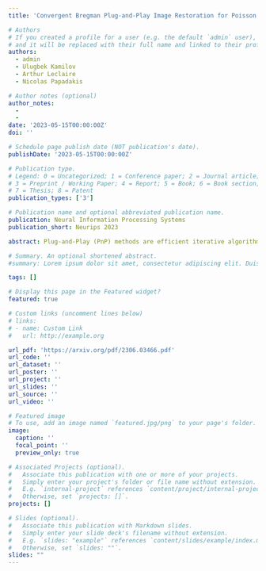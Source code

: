 ```yaml
---
title: 'Convergent Bregman Plug-and-Play Image Restoration for Poisson Inverse Problems'

# Authors
# If you created a profile for a user (e.g. the default `admin` user), write the username (folder name) here
# and it will be replaced with their full name and linked to their profile.
authors:
  - admin
  - Ulugbek Kamilov
  - Arthur Leclaire
  - Nicolas Papadakis

# Author notes (optional)
author_notes:
  - 
  - 
date: '2023-05-15T00:00:00Z'
doi: ''

# Schedule page publish date (NOT publication's date).
publishDate: '2023-05-15T00:00:00Z'

# Publication type.
# Legend: 0 = Uncategorized; 1 = Conference paper; 2 = Journal article;
# 3 = Preprint / Working Paper; 4 = Report; 5 = Book; 6 = Book section;
# 7 = Thesis; 8 = Patent
publication_types: ['3']

# Publication name and optional abbreviated publication name.
publication: Neural Information Processing Systems
publication_short: Neurips 2023

abstract: Plug-and-Play (PnP) methods are efficient iterative algorithms for solving ill-posed image inverse problems. PnP methods are obtained by using deep Gaussian denoisers instead of the proximal operator or the gradient-descent step within proximal algorithms. Current PnP schemes rely on data-fidelity terms that have either Lipschitz gradients or closed-form proximal operators, which is not applicable to Poisson inverse problems. Based on the observation that the Gaussian noise is not the adequate noise model in this setting, we propose to generalize PnP using the Bregman Proximal Gradient (BPG) method. BPG replaces the Euclidean distance with a Bregman divergence that can better capture the smoothness properties of the problem. We introduce the Bregman Score Denoiser specifically parametrized and trained for the new Bregman geometry and prove that it corresponds to the proximal operator of a nonconvex potential. We propose two PnP algorithms based on the Bregman Score Denoiser for solving Poisson inverse problems. Extending the convergence results of BPG in the nonconvex settings, we show that the proposed methods converge, targeting stationary points of an explicit global functional. Experimental evaluations conducted on various Poisson inverse problems validate the convergence results and showcase effective restoration performance.

# Summary. An optional shortened abstract.
#summary: Lorem ipsum dolor sit amet, consectetur adipiscing elit. Duis posuere tellus ac convallis placerat. Proin tincidunt magna sed ex sollicitudin condimentum.

tags: []

# Display this page in the Featured widget?
featured: true

# Custom links (uncomment lines below)
# links:
# - name: Custom Link
#   url: http://example.org

url_pdf: 'https://arxiv.org/pdf/2306.03466.pdf'
url_code: ''
url_dataset: ''
url_poster: ''
url_project: ''
url_slides: ''
url_source: ''
url_video: ''

# Featured image
# To use, add an image named `featured.jpg/png` to your page's folder.
image:
  caption: ''
  focal_point: ''
  preview_only: true

# Associated Projects (optional).
#   Associate this publication with one or more of your projects.
#   Simply enter your project's folder or file name without extension.
#   E.g. `internal-project` references `content/project/internal-project/index.md`.
#   Otherwise, set `projects: []`.
projects: []

# Slides (optional).
#   Associate this publication with Markdown slides.
#   Simply enter your slide deck's filename without extension.
#   E.g. `slides: "example"` references `content/slides/example/index.md`.
#   Otherwise, set `slides: ""`.
slides: ""
---
```

